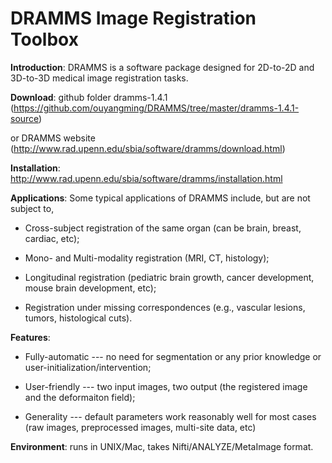 DRAMMS Image Registration Toolbox 
=======================================================


**Introduction**: DRAMMS is a software package designed for 2D-to-2D and 3D-to-3D medical image registration tasks.



**Download**:     github folder dramms-1.4.1 (https://github.com/ouyangming/DRAMMS/tree/master/dramms-1.4.1-source)

or DRAMMS website (http://www.rad.upenn.edu/sbia/software/dramms/download.html)

**Installation**: http://www.rad.upenn.edu/sbia/software/dramms/installation.html


**Applications**: Some typical applications of DRAMMS include, but are not subject to,

- Cross-subject registration of the same organ (can be brain, breast, cardiac, etc);

- Mono- and Multi-modality registration (MRI, CT, histology);

- Longitudinal registration (pediatric brain growth, cancer development, mouse brain development, etc);

- Registration under missing correspondences (e.g., vascular lesions, tumors, histological cuts).


**Features**:

- Fully-automatic --- no need for segmentation or any prior knowledge or user-initialization/intervention;

- User-friendly --- two input images, two output (the registered image and the deformaiton field);
- Generality --- default parameters work reasonably well for most cases (raw images, preprocessed images, multi-site data, etc)
 

**Environment**: runs in UNIX/Mac, takes Nifti/ANALYZE/MetaImage format.
